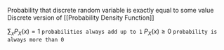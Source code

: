 Probability that discrete random variable is exactly equal to some value
Discrete version of [[Probability Density Function]]

$\sum_xP_X(x)=1$ `probabilities always add up to 1`
$P_X(x)\geq0$ `probability is always more than 0`

